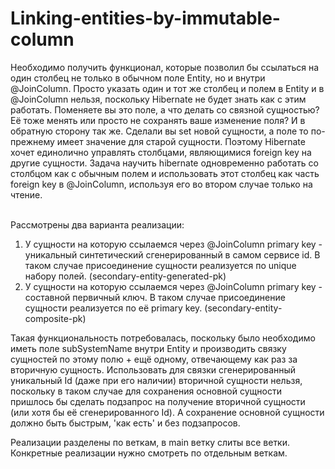 # Linking-entities-by-immutable-column

Необходимо получить функционал, которые позволил бы ссылаться на один столбец не только в обычном поле Entity, но и внутри @JoinColumn. 
Просто указать один и тот же столбец и полем в Entity и в @JoinColumn нельзя, поскольку Hibernate не будет знать как с этим работать. 
Поменяете вы это поле, а что делать со связной сущностью? Её тоже менять или просто не сохранять ваше изменение поля? И в обратную сторону так же. 
Сделали вы set новой сущности, а поле то по-прежнему имеет значение для старой сущности. Поэтому Hibernate хочет единолично управлять столбцами,
являющимися foreign key на другие сущности. 
Задача научить hibernate одновременно работать со столбцом как с обычным полем и использовать этот столбец как часть foreign key в @JoinColumn,
используя его во втором случае только на чтение.

<br>
Рассмотрены два варианта реализации:

1. У сущности на которую ссылаемся через @JoinColumn primary key - уникальный синтетический сгенерированный в самом сервисе id. 
   В таком случае присоединение сущности реализуется по unique набору полей. (secondary-entity-generated-pk)
2. У сущности на которую ссылаемся через @JoinColumn primary key - составной первичный ключ.
   В таком случае присоединение сущности реализуется по её primary key. (secondary-entity-composite-pk)

Такая функциональность потребовалась, поскольку было необходимо иметь поле subSystemName внутри Entity и
производить связку сущностей по этому полю + ещё одному, отвечающему как раз за вторичную сущность. 
Использовать для связки сгенерированный уникальный Id (даже при его наличии) вторичной сущности нельзя,
поскольку в таком случае для сохранения основной сущности пришлось бы сделать подзапрос на получение вторичной сущности (или хотя бы её сгенерированного Id).
А сохранение основной сущности должно быть быстрым, 'как есть' и без подзапросов.

Реализации разделены по веткам, в main ветку слиты все ветки. Конкретные реализации нужно смотреть по отдельным веткам.